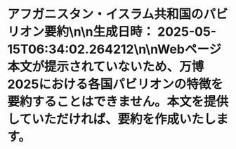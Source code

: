 # アフガニスタン・イスラム共和国のパビリオン要約\n\n**生成日時：** 2025-05-15T06:34:02.264212\n\nWebページ本文が提示されていないため、万博2025における各国パビリオンの特徴を要約することはできません。本文を提供していただければ、要約を作成いたします。
